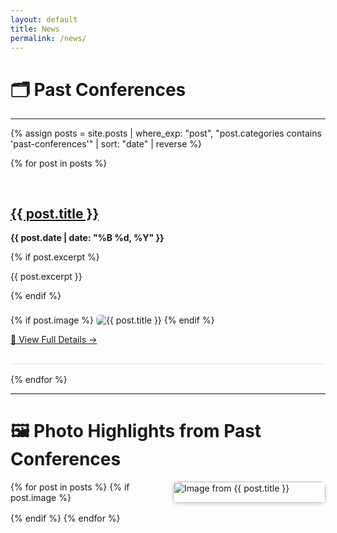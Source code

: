 ```yaml
---
layout: default
title: News
permalink: /news/
---
```


<style>
.image-grid {
  display: grid;
  grid-template-columns: repeat(auto-fill, minmax(240px, 1fr));
  gap: 16px;
  margin-top: 1rem;
}

.image-grid img {
  width: 100%;
  border-radius: 8px;
  object-fit: cover;
  box-shadow: 0 2px 6px rgba(0,0,0,0.15);
  transition: transform 0.3s;
}

.image-grid img:hover {
  transform: scale(1.03);
}

.conference-entry {
  border-bottom: 1px solid #ddd;
  padding: 1rem 0;
  margin-bottom: 1rem;
}
.conference-entry img {
  max-width: 300px;
  border-radius: 6px;
  margin-top: 0.5rem;
}
</style>

# 🗂 Past Conferences

---

{% assign posts = site.posts | where_exp: "post", "post.categories contains 'past-conferences'" | sort: "date" | reverse %}

{% for post in posts %}
<div class="conference-entry">
  <h2><a href="{{ post.url | relative_url }}">{{ post.title }}</a></h2>
  <p><strong>{{ post.date | date: "%B %d, %Y" }}</strong></p>

  {% if post.excerpt %}
    <p>{{ post.excerpt }}</p>
  {% endif %}

  {% if post.image %}
    <img src="{{ post.image | relative_url }}" alt="{{ post.title }}">
  {% endif %}

  <p><a href="{{ post.url | relative_url }}">📄 View Full Details →</a></p>
</div>
{% endfor %}

---

# 🖼 Photo Highlights from Past Conferences

<div class="image-grid">
  {% for post in posts %}
    {% if post.image %}
      <img src="{{ post.image | relative_url }}" alt="Image from {{ post.title }}">
    {% endif %}
  {% endfor %}
</div>
